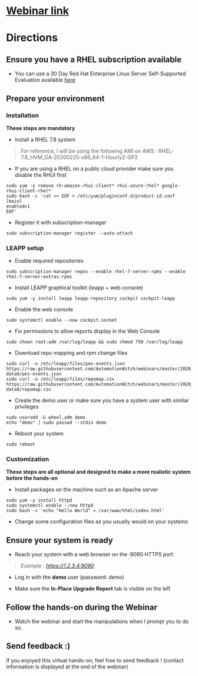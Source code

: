 # [Webinar link](https://www.redhat.com/fr/events/webinar/red-hat-enterprise-linux-tout-savoir-sur-les-montees-de-version-2020)

# Directions

## Ensure you have a RHEL subscription available
- You can use a 30 Day Red Hat Enterprise Linux Server Self-Supported Evaluation available [here](https://www.redhat.com/en/technologies/linux-platforms/enterprise-linux/try-it)

## Prepare your environment
### Installation
**These steps are mandatory**

- Install a RHEL 7.8 system
> For reference, I will be using the following AMI on AWS : RHEL-7.8_HVM_GA-20200225-x86_64-1-Hourly2-GP2
- If you are using a RHEL on a public cloud provider make sure you disable the RHUI first
```
sudo yum -y remove rh-amazon-rhui-client* rhui-azure-rhel* google-rhui-client-rhel*
sudo bash -c 'cat << EOF > /etc/yum/pluginconf.d/product-id.conf
[main]
enabled=1
EOF'
```
- Register it with subscription-manager
```
sudo subscription-manager register --auto-attach
```
### LEAPP setup
- Enable required repositories
```
sudo subscription-manager repos --enable rhel-7-server-rpms --enable rhel-7-server-extras-rpms
```
- Install LEAPP graphical toolkit (leapp + web console)
```
sudo yum -y install leapp leapp-repository cockpit cockpit-leapp
```
- Enable the web console
```
sudo systemctl enable --now cockpit.socket
```
- Fix permissions to allow reports display in the Web Console
```
sudo chown root:adm /var/log/leapp && sudo chmod 750 /var/log/leapp
```
- Download repo mapping and rpm change files
```
sudo curl -o /etc/leapp/files/pes-events.json https://raw.githubusercontent.com/AutomationWitch/webinars/master/2020_09/leapp-data8/pes-events.json
sudo curl -o /etc/leapp/files/repomap.csv https://raw.githubusercontent.com/AutomationWitch/webinars/master/2020_09/leapp-data8/repomap.csv
```
- Create the demo user or make sure you have a system user with similar privileges
```
sudo useradd -G wheel,adm demo
echo "demo" | sudo passwd --stdin demo
```
- Reboot your system
```
sudo reboot
```

### Customization
**These steps are all optional and designed to make a more realistic system before the hands-on**
- Install packages on the machine such as an Apache server
```
sudo yum -y install httpd
sudo systemctl enable --now httpd
sudo bash -c 'echo "Hello World" > /var/www/html/index.html'
```
- Change some configuration files as you usually would on your systems

## Ensure your system is ready

- Reach your system with a web browser on the :9090 HTTPS port
> *Example : https://1.2.3.4:9090*

- Log in with the **demo** user (password: demo)

- Make sure the **In-Place Upgrade Report** tab is visible on the left

## Follow the hands-on during the Webinar

- Watch the webinar and start the manipulations when I prompt you to do so.


## Send feedback :)

If you enjoyed this virtual hands-on, feel free to send feedback !
(contact information is displayed at the end of the webinar)

